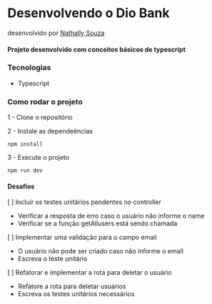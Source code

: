 # Desenvolvendo o Dio Bank
desenvolvido por [Nathally Souza](https://github.com/nathyts)

#### Projeto desenvolvido com conceitos básicos de typescript

### Tecnologias
- Typescript

### Como rodar o projeto

1 - Clone o repositório

2 - Instale as dependeências
    
    npm install

3 - Execute o projeto

    npm run dev

#### Desafios
[ ] Incluir os testes unitários pendentes no controller
  - Verificar a resposta de erro caso o usuário não informe o name
  - Verificar se a função getAllusers está sendo chamada

[ ] Implementar uma validação para o campo email
  - O usuário nâo pode ser criado caso não informe o email
  - Escreva o teste unitário

[ ] Refatorar e implementar a rota para deletar o usuário
  - Refatore a rota para deletar usuários
  - Escreva os testes unitários necessários
